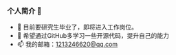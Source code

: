 ### 个人简介 👋
- 🌱 目前要研究生毕业了，即将进入工作岗位。
- 🔭 希望通过GitHub多学习一些开源代码，提升自己的能力
- 📫 我的邮箱：1213246620@qq.com

<!--
**princewang666/princewang666** is a ✨ _special_ ✨ repository because its `README.md` (this file) appears on your GitHub profile.

Here are some ideas to get you started:

- 🔭 I’m currently working on ...
- 🌱 I’m currently learning ...
- 👯 I’m looking to collaborate on ...
- 🤔 I’m looking for help with ...
- 💬 Ask me about ...
- 📫 How to reach me: ...
- 😄 Pronouns: ...
- ⚡ Fun fact: ...
-->
